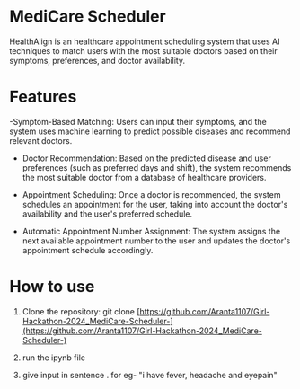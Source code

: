 # MediCare Scheduler 

HealthAlign is an healthcare appointment scheduling system that uses AI techniques to match users with the most suitable doctors based on their symptoms, preferences, and doctor availability.

# Features

-Symptom-Based Matching: Users can input their symptoms, and the system uses machine learning to predict possible diseases and recommend relevant doctors.
  
- Doctor Recommendation: Based on the predicted disease and user preferences (such as preferred days and shift), the system recommends the most suitable doctor from a database of healthcare providers.

- Appointment Scheduling: Once a doctor is recommended, the system schedules an appointment for the user, taking into account the doctor's availability and the user's preferred schedule.

- Automatic Appointment Number Assignment: The system assigns the next available appointment number to the user and updates the doctor's appointment schedule accordingly.

# How to use

1. Clone the repository:
git clone [https://github.com/Aranta1107/Girl-Hackathon-2024_MediCare-Scheduler-](https://github.com/Aranta1107/Girl-Hackathon-2024_MediCare-Scheduler-)

2. run the ipynb file 

3. give input in sentence . for eg- "i have fever, headache and eyepain"
